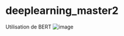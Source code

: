 # deeplearning_master2
Utilisation de BERT
![image](https://github.com/user-attachments/assets/149e71f2-fd52-400e-987b-847aa47b9f88)
